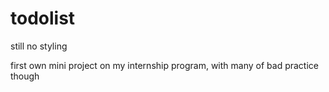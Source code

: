 # todolist
still no styling

first own mini project on my internship program, with many of bad practice though
